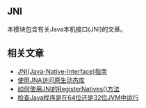 ## JNI

本模块包含有关Java本机接口(JNI)的文章。

## 相关文章

+ [JNI(Java-Native-Interface)指南](docs/JNI(Java-Native-Interface)指南.md)
+ [使用JNA访问原生动态库](docs/使用JNA访问原生动态库.md)
+ [如何使用JNI的RegisterNatives()方法](docs/如何使用JNI的RegisterNatives()方法.md)
+ [检查Java程序是在64位还是32位JVM中运行](docs/检查Java程序是在64位还是32位JVM中运行.md)
